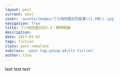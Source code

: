 ```yaml
---
layout: post
current: post
cover: 'assets/images/丁小飛校園日記套書\(1_4冊\).jpg'
navigation: True
title: 丁小飛校園日記1-4：聰明眼鏡
description: 
date: 2017-03-07
tags: fiction
class: post-template
subclass: 'post tag-young-adults-fiction'
author: tina
---
```


test test test


<!--more-->




